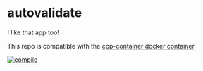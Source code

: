 # autovalidate

I like that app too!

This repo is compatible with the [cpp-container docker container](https://github.com/ChicoState/cpp-container).

[![compile](https://github.com/alex-115/autovalidate/actions/workflows/ci.yml/badge.svg)](https://github.com/alex-115/autovalidate/actions/workflows/ci.yml)

